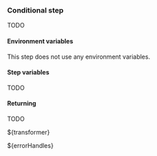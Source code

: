 ### Conditional step

TODO

#### Environment variables

This step does not use any environment variables.

#### Step variables

TODO

#### Returning

TODO

${transformer}

${errorHandles}
